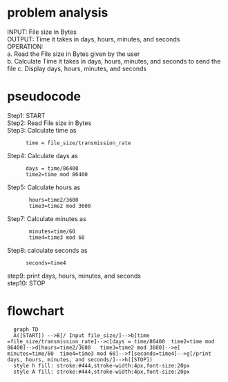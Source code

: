 # problem analysis  
INPUT: File size in Bytes  
OUTPUT: Time it takes in days, hours, minutes, and seconds  
OPERATION:  
a. Read the File size in Bytes given by the user  
b. Calculate Time it takes in days, hours, minutes, and seconds to send the file
c. Display days, hours, minutes, and seconds   
# pseudocode  
Step1: START  
Step2: Read File size in Bytes  
Step3: Calculate time as  
  
          time = file_size/transmission_rate  
Step4: Calculate days as   
  
          days = time/86400   
          time2=time mod 86400   
Step5: Calculate hours as
 
           hours=time2/3600   
           time3=time2 mod 3600
Step7: Calculate minutes as  
  
           minutes=time/60  
           time4=time3 mod 60  
Step8: calculate seconds as  
  
          seconds=time4  
step9: print days, hours, minutes, and seconds  
step10: STOP   
# flowchart  
```mermaid
  graph TD  
  A([START]) -->B[/ Input file_size/]-->b[time =file_size/transmission_rate]-->c[days = time/86400  time2=time mod 86400]-->d[hours=time2/3600   time3=time2 mod 3600]-->e[ minutes=time/60  time4=time3 mod 60]-->f[seconds=time4]-->g[/print days, hours, minutes, and seconds/]-->h([STOP])  
  style h fill: stroke:#444,stroke-width:4px,font-size:20px  
  style A fill: stroke:#444,stroke-width:4px,font-size:20px 